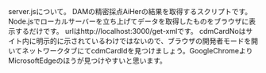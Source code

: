 server.jsについて。
DAMの精密採点AiHerの結果を取得するスクリプトです。
Node.jsでローカルサーバーを立ち上げてデータを取得したものをブラウザに表示するだけです。
urlはhttp://localhost:3000/get-xmlです。
cdmCardNoはサイト内に明示的に示されているわけではないので、ブラウザの開発者モードを開いてネットワークタブにてcdmCardIdを見つけましょう。GoogleChromeよりMicrosoftEdgeのほうが見つけやすいと思います。
